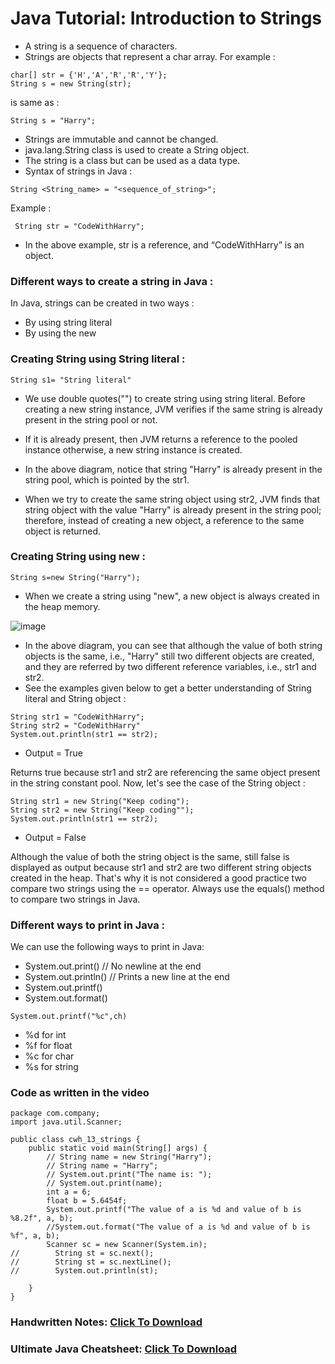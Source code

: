 # Java Tutorial: Introduction to Strings

- A string is a sequence of characters.
- Strings are objects that represent a char array. For example :

```
char[] str = {'H','A','R','R','Y'};
String s = new String(str);
```

is same as :

```
String s = "Harry";
```

- Strings are immutable and cannot be changed.
- java.lang.String class is used to create a String object.
- The string is a class but can be used as a data type.
- Syntax of strings in Java :

```
String <String_name> = "<sequence_of_string>";
```

Example :

```
 String str = "CodeWithHarry";
```

- In the above example, str is a reference, and “CodeWithHarry” is an object.

### Different ways to create a string in Java :
In Java, strings can be created in two ways :
- By using string literal
- By using the new 

### Creating String using String literal :
```
String s1= "String literal"
```

- We use double quotes("") to create string using string literal. Before creating a new string instance, JVM verifies if the same string is already present in the string pool or not. 
- If it is already present, then JVM returns a reference to the pooled instance otherwise, a new string instance is created.

- In the above diagram, notice that string "Harry" is already present in the string pool, which is pointed by the str1. 
- When we try to create the same string object using str2, JVM finds that string object with the value "Harry" is already present in the string pool; therefore, instead of creating a new object, a reference to the same object is returned.

### Creating String using new :
```
String s=new String("Harry");
```

- When we create a string using "new", a new object is always created in the heap memory.

![image](https://user-images.githubusercontent.com/70385488/150810348-c723a98d-104f-4d73-af81-0ef51aa0b357.png)

- In the above diagram, you can see that although the value of both string objects is the same, i.e., "Harry" still two different objects are created, and they are referred by two different reference variables, i.e., str1 and str2.
- See the examples given below to get a better understanding of String literal and String object :

```
String str1 = "CodeWithHarry";
String str2 = "CodeWithHarry"
System.out.println(str1 == str2); 
```

- Output = True

Returns true because str1 and str2 are referencing the same object present in the string constant pool. Now, let's see the case of the String object :

```
String str1 = new String("Keep coding"); 
String str2 = new String("Keep coding""); 
System.out.println(str1 == str2); 
```

- Output = False

Although the value of both the string object is the same, still false is displayed as output because str1 and str2 are two different string objects created in the heap. That's why it is not considered a good practice two compare two strings using the == operator. Always use the equals() method to compare two strings in Java.

### Different ways to print in Java :
We can use the following ways to print in Java:
- System.out.print() // No newline at the end
- System.out.println() // Prints a new line at the end
- System.out.printf()
- System.out.format()

```
System.out.printf("%c",ch)
```

- %d for int
- %f for float
- %c for char
- %s for string

### Code as written in the video

```
package com.company;
import java.util.Scanner;

public class cwh_13_strings {
    public static void main(String[] args) {
        // String name = new String("Harry");
        // String name = "Harry";
        // System.out.print("The name is: ");
        // System.out.print(name);
        int a = 6;
        float b = 5.6454f;
        System.out.printf("The value of a is %d and value of b is %8.2f", a, b);
        //System.out.format("The value of a is %d and value of b is %f", a, b);
        Scanner sc = new Scanner(System.in);
//        String st = sc.next();
//        String st = sc.nextLine();
//        System.out.println(st);

    }
}
```

### Handwritten Notes: [Click To Download](https://api.codewithharry.com/media/videoSeriesFiles/courseFiles/java-tutorials-for-beginners-13/Ch3Strings.pdf)

### Ultimate Java Cheatsheet: [Click To Download](https://api.codewithharry.com/media/videoSeriesFiles/courseFiles/java-tutorials-for-beginners-13/UltimateJavaCheatSheet.pdf)

